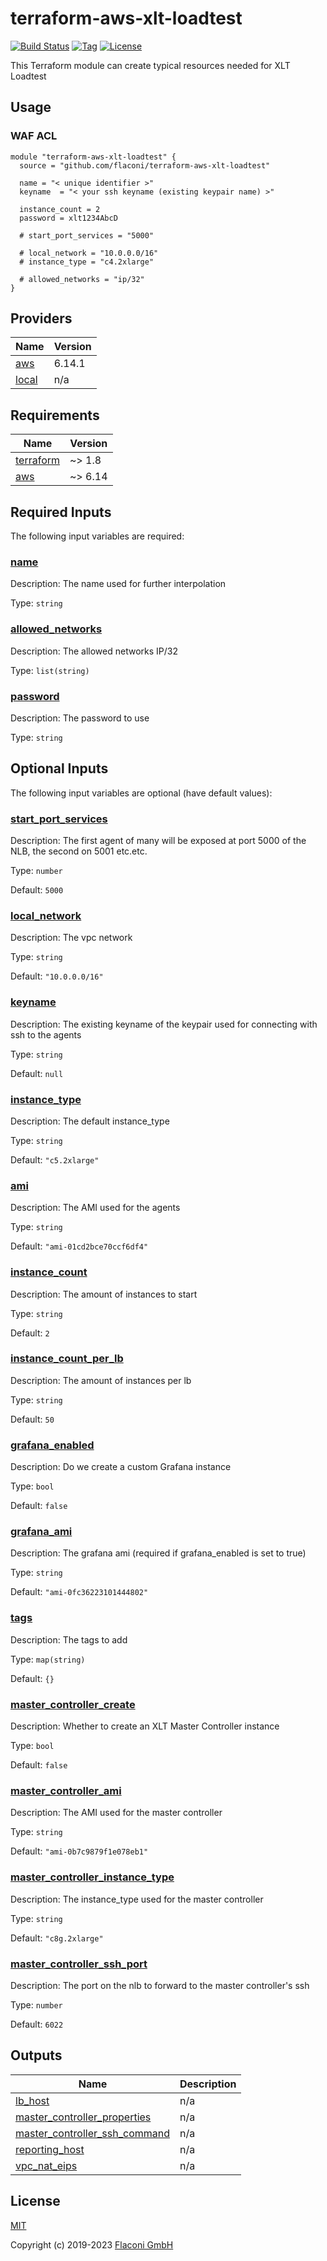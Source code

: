 # terraform-aws-xlt-loadtest


[![Build Status](https://travis-ci.com/Flaconi/terraform-aws-xlt-loadtest.svg?branch=master)](https://travis-ci.com/Flaconi/terraform-aws-xlt-loadtest)
[![Tag](https://img.shields.io/github/tag/Flaconi/terraform-aws-xlt-loadtest.svg)](https://github.com/Flaconi/terraform-aws-xlt-loadtest/releases)
[![License](https://img.shields.io/badge/license-MIT-blue.svg)](https://opensource.org/licenses/MIT)


This Terraform module can create typical resources needed for XLT Loadtest

## Usage

### WAF ACL

```hcl
module "terraform-aws-xlt-loadtest" {
  source = "github.com/flaconi/terraform-aws-xlt-loadtest"

  name = "< unique identifier >"
  keyname  = "< your ssh keyname (existing keypair name) >"

  instance_count = 2
  password = xlt1234AbcD

  # start_port_services = "5000"

  # local_network = "10.0.0.0/16"
  # instance_type = "c4.2xlarge"

  # allowed_networks = "ip/32"
}

```

<!-- TFDOCS_HEADER_START -->


<!-- TFDOCS_HEADER_END -->

<!-- TFDOCS_PROVIDER_START -->
## Providers

| Name | Version |
|------|---------|
| <a name="provider_aws"></a> [aws](#provider\_aws) | 6.14.1 |
| <a name="provider_local"></a> [local](#provider\_local) | n/a |

<!-- TFDOCS_PROVIDER_END -->

<!-- TFDOCS_REQUIREMENTS_START -->
## Requirements

| Name | Version |
|------|---------|
| <a name="requirement_terraform"></a> [terraform](#requirement\_terraform) | ~> 1.8 |
| <a name="requirement_aws"></a> [aws](#requirement\_aws) | ~> 6.14 |

<!-- TFDOCS_REQUIREMENTS_END -->

<!-- TFDOCS_INPUTS_START -->
## Required Inputs

The following input variables are required:

### <a name="input_name"></a> [name](#input\_name)

Description: The name used for further interpolation

Type: `string`

### <a name="input_allowed_networks"></a> [allowed\_networks](#input\_allowed\_networks)

Description: The allowed networks IP/32

Type: `list(string)`

### <a name="input_password"></a> [password](#input\_password)

Description: The password to use

Type: `string`

## Optional Inputs

The following input variables are optional (have default values):

### <a name="input_start_port_services"></a> [start\_port\_services](#input\_start\_port\_services)

Description: The first agent of many will be exposed at port 5000 of the NLB, the second on 5001 etc.etc.

Type: `number`

Default: `5000`

### <a name="input_local_network"></a> [local\_network](#input\_local\_network)

Description: The vpc network

Type: `string`

Default: `"10.0.0.0/16"`

### <a name="input_keyname"></a> [keyname](#input\_keyname)

Description: The existing keyname of the keypair used for connecting with ssh to the agents

Type: `string`

Default: `null`

### <a name="input_instance_type"></a> [instance\_type](#input\_instance\_type)

Description: The default instance\_type

Type: `string`

Default: `"c5.2xlarge"`

### <a name="input_ami"></a> [ami](#input\_ami)

Description: The AMI used for the agents

Type: `string`

Default: `"ami-01cd2bce70ccf6df4"`

### <a name="input_instance_count"></a> [instance\_count](#input\_instance\_count)

Description: The amount of instances to start

Type: `string`

Default: `2`

### <a name="input_instance_count_per_lb"></a> [instance\_count\_per\_lb](#input\_instance\_count\_per\_lb)

Description: The amount of instances per lb

Type: `string`

Default: `50`

### <a name="input_grafana_enabled"></a> [grafana\_enabled](#input\_grafana\_enabled)

Description: Do we create a custom Grafana instance

Type: `bool`

Default: `false`

### <a name="input_grafana_ami"></a> [grafana\_ami](#input\_grafana\_ami)

Description: The grafana ami (required if grafana\_enabled is set to true)

Type: `string`

Default: `"ami-0fc36223101444802"`

### <a name="input_tags"></a> [tags](#input\_tags)

Description: The tags to add

Type: `map(string)`

Default: `{}`

### <a name="input_master_controller_create"></a> [master\_controller\_create](#input\_master\_controller\_create)

Description: Whether to create an XLT Master Controller instance

Type: `bool`

Default: `false`

### <a name="input_master_controller_ami"></a> [master\_controller\_ami](#input\_master\_controller\_ami)

Description: The AMI used for the master controller

Type: `string`

Default: `"ami-0b7c9879f1e078eb1"`

### <a name="input_master_controller_instance_type"></a> [master\_controller\_instance\_type](#input\_master\_controller\_instance\_type)

Description: The instance\_type used for the master controller

Type: `string`

Default: `"c8g.2xlarge"`

### <a name="input_master_controller_ssh_port"></a> [master\_controller\_ssh\_port](#input\_master\_controller\_ssh\_port)

Description: The port on the nlb to forward to the master controller's ssh

Type: `number`

Default: `6022`

<!-- TFDOCS_INPUTS_END -->

<!-- TFDOCS_OUTPUTS_START -->
## Outputs

| Name | Description |
|------|-------------|
| <a name="output_lb_host"></a> [lb\_host](#output\_lb\_host) | n/a |
| <a name="output_master_controller_properties"></a> [master\_controller\_properties](#output\_master\_controller\_properties) | n/a |
| <a name="output_master_controller_ssh_command"></a> [master\_controller\_ssh\_command](#output\_master\_controller\_ssh\_command) | n/a |
| <a name="output_reporting_host"></a> [reporting\_host](#output\_reporting\_host) | n/a |
| <a name="output_vpc_nat_eips"></a> [vpc\_nat\_eips](#output\_vpc\_nat\_eips) | n/a |

<!-- TFDOCS_OUTPUTS_END -->



## License

[MIT](LICENSE)

Copyright (c) 2019-2023 [Flaconi GmbH](https://github.com/Flaconi)
